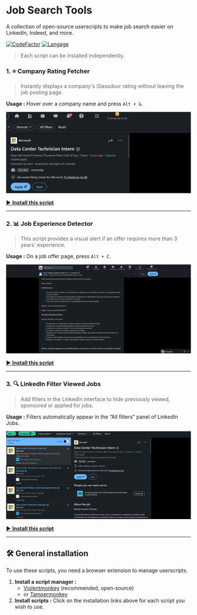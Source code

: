 # Job Search Tools

A collection of open-source userscripts to make job search easier on LinkedIn, Indeed, and more. 

[![CodeFactor](https://www.codefactor.io/repository/github/alexisrevol/job-search-userscripts/badge)](https://www.codefactor.io/repository/github/alexisrevol/job-search-userscripts)
[![Langage](https://img.shields.io/badge/Made%20with-JavaScript-F7DF1E?logo=javascript&logoColor=black)](https://img.shields.io/badge/Made%20with-JavaScript-F7DF1E?logo=javascript&logoColor=black)


> Each script can be installed independently.

### 1. ⭐️ Company Rating Fetcher
> Instantly displays a company's Glassdoor rating without leaving the job posting page.

**Usage :** Hover over a company name and press `Alt + G`.

![Démo de Job Tracker](https://raw.githubusercontent.com/AlexisRevol/job-search-userscripts/main/.github/assets/demo_glassdoor.gif)


[▶️ **Install this script**](https://github.com/AlexisRevol/job-search-userscripts/raw/main/glassdoor-rating-fetcher/glassdoor-rating-fetcher.user.js)

---

### 2. 📊 Job Experience Detector
> This script provides a visual alert if an offer requires more than 3 years' experience.

**Usage :** On a job offer page, press `Alt + C`.

![Démo de Offer Analyzer](https://raw.githubusercontent.com/AlexisRevol/job-search-userscripts/main/.github/assets/demo_experience.gif)


[▶️ **Install this script**](https://github.com/AlexisRevol/job-search-userscripts/raw/main/job-offer-summarizer/job-offer-summarizer.user.js)

---

### 3. 🔍 LinkedIn Filter Viewed Jobs
> Add filters in the LinkedIn interface to hide previously viewed, sponsored or applied for jobs.

**Usage :** Filters automatically appear in the “All filters” panel of LinkedIn Jobs.

![Démo de LinkedIn Filter](https://raw.githubusercontent.com/AlexisRevol/job-search-userscripts/main/.github/assets/demo_linkedin.gif)


[▶️ **Install this script**](https://github.com/AlexisRevol/job-search-userscripts/raw/main/linkedin-job-filters/linkedin-job-filters.user.js)

---

## 🛠️  General installation

To use these scripts, you need a browser extension to manage userscripts.

1.  **Install a script manager :**
    *   [Violentmonkey](https://violentmonkey.github.io/) (recommended, open-source)
    *   or [Tampermonkey](https://www.tampermonkey.net/)
2.  **Install scripts :** Click on the installation links above for each script you wish to use.


